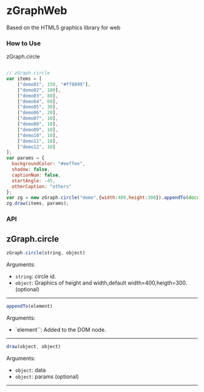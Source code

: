 zGraphWeb
=========

Based on the HTML5 graphics library for web

### How to Use

zGraph.circle
``` js

// zGraph.circle
var items = [
    ["demo01", 150, "#ff8899"],
    ["demo02", 100],
    ["demo03", 80],
    ["demo04", 60],
    ["demo05", 30],
    ["demo06", 20],
    ["demo07", 10],
    ["demo08", 10],
    ["demo09", 10],
    ["demo10", 10],
    ["demo11", 10],
    ["demo12", 10]
];
var params = {
  backgroundColor: "#eeffee",
  shadow: false,
  captionNum: false,
  startAngle: -45,
  otherCaption: "others"
};
var zg = new zGraph.circle("demo",{width:400,height:300}).appendTo(document.body);
zg.draw(items, params);

```
### API

zGraph.circle
---
``` js
zGraph.circle(string, object)
```
Arguments:

- `string`: circle id.
- `object`: Graphics of height and width,default width=400,heigth=300.(optional)

---
``` js
appendTo(element)
```

Arguments:

- `element``: Added to the DOM node.

---

``` js
draw(object, object)
```

Arguments:

- `object`: data
- `object`: params (optional)

---
